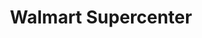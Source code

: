 ---
title: "Walmart Supercenter"
url: /columbia/walmart-supercenter-west-broadway/
shop: supermarket
---